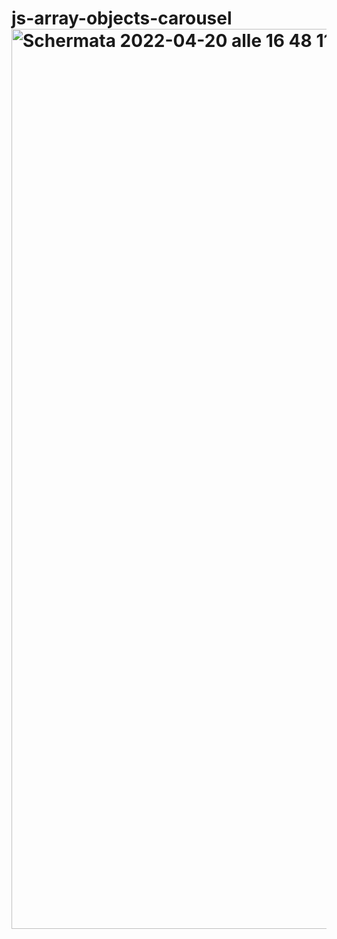 # js-array-objects-carousel<img width="1440" alt="Schermata 2022-04-20 alle 16 48 11" src="https://user-images.githubusercontent.com/93378720/164258137-5c5e294c-a33a-4ce6-8638-a09f2c575981.png">
